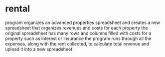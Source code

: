 # rental
program organizes an advanced properties spreadsheet and creates a new spreadsheet that organizes revenues and costs for each property
the original spreadsheet has many rows and columns filled with costs for a property such as interest or insurance
the program runs through all the expenses, along with the rent collected, to calculate total revenue and upload it into a new spreadsheet

